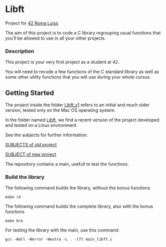# Libft

Project for [42 Roma Luiss](https://42roma.it/) 

The aim of this project is to code a C library regrouping usual functions that you’ll be allowed to use in all your other projects.

### Description

This project is your very first project as a student at 42.

You will need to recode a few functions of the C standard library as well as some other utility functions
that you will use during your whole cursus.

## Getting Started

The project inside the folder [Libft_v1](Libft_v1) refers to an initial and much older version, tested only on the Mac OS operating system.

In the folder named [Libft](Libft), we find a recent version of the project developed and tested on a Linux environment.

See the subjects for further information:

[SUBJECTS of old project](Resources/Libft_v1)

[SUBJECT of new project](Resources/Libft)

The repository contains a main, usefull to test the functions.

### Build the library

The following command builds the library, without the bonus functions
```
make re
```


The following command builds the complete library, also with the bonus functions
```
make bre
```


For testing the library with the main, use this command:
```
gcc -Wall -Werror -Wextra -L . -lft main_libft.c
```

